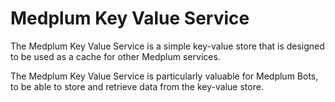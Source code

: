 # Medplum Key Value Service

The Medplum Key Value Service is a simple key-value store that is designed to be used as a cache for other Medplum services.

The Medplum Key Value Service is particularly valuable for Medplum Bots, to be able to store and retrieve data from the key-value store.
